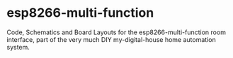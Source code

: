 # esp8266-multi-function
Code, Schematics and Board Layouts for the esp8266-multi-function room interface, part of the very much DIY my-digital-house home automation system.
